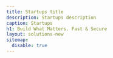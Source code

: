 ```yaml
---
title: Startups title
description: Startups description
caption: Startups
h1: Build What Matters. Fast & Secure
layout: solutions-new
sitemap:
  disable: true
---
```

